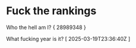 # Fuck the rankings

Who the hell am I?
{ 28989348 }

What fucking year is it?
[ 2025-03-19T23:36:40Z ]
